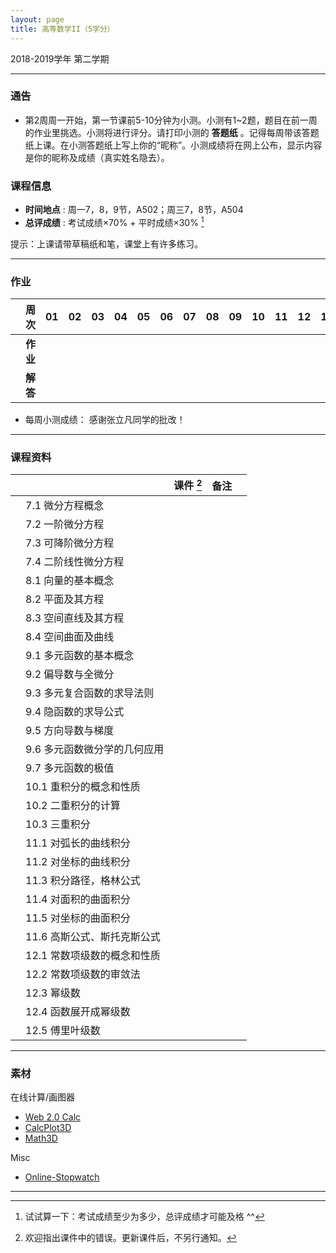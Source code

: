 ```yaml
---
layout: page
title: 高等数学II（5学分）
---
```



<p class="message">
  2018-2019学年 第二学期
</p>


---

### 通告


- 第2周周一开始，第一节课前5-10分钟为小测。小测有1~2题，题目在前一周的作业里挑选。小测将进行评分。请打印小测的 **答题纸**  <a href="HW/Examsheet.pdf" target="_blank"><i class="fa fa-file-pdf-o" aria-hidden="true"></i></a> 。记得每周带该答题纸上课。在小测答题纸上写上你的“昵称”。小测成绩将在网上公布，显示内容是你的昵称及成绩（真实姓名隐去）。


### 课程信息

- __时间地点__ : 周一7，8，9节，A502；周三7，8节，A504
- __总评成绩__ : 考试成绩×70% + 平时成绩×30%  [^exam]

[^exam]: 试试算一下：考试成绩至少为多少，总评成绩才可能及格 ^^

提示：上课请带草稿纸和笔，课堂上有许多练习。

---

### 作业


|        |    周次    | 01 | 02 | 03 |	04 | 05 | 06 |07 | 08 | 09 | 10 | 11 | 12 | 13 | 14 | |
|:--------:|--------:|:------:|:------:|:------:|:------:|:------:|:------:|:------:|:------:|:------:|:------:|:------:|:------:|:------:|:------:|:------:|
|	| __作业__ 	| <a href="HW/HW_高等数学II_第01周.pdf" target="_blank"><i class="fa fa-file-pdf-o" aria-hidden="true"></i></a> |<a href="HW/HW_高等数学II_第02周.pdf" target="_blank"><i class="fa fa-file-pdf-o" aria-hidden="true"></i></a> |<a href="HW/HW_高等数学II_第03周.pdf" target="_blank"><i class="fa fa-file-pdf-o" aria-hidden="true"></i></a>	| <a href="HW/HW_高等数学II_第04周.pdf" target="_blank"><i class="fa fa-file-pdf-o" aria-hidden="true"></i></a>	|<a href="HW/HW_高等数学II_第05周.pdf" target="_blank"><i class="fa fa-file-pdf-o" aria-hidden="true"></i></a>	 | <a href="HW/HW_高等数学II_第06周.pdf" target="_blank"><i class="fa fa-file-pdf-o" aria-hidden="true"></i></a> |  | | |  |   |  |  |  | |
|	| __解答__ 	| <a href="HW_sol/HW_高等数学II_sol_第01周.pdf" target="_blank"><i class="fa fa-file-pdf-o" aria-hidden="true"></i></a>  | <a href="HW_sol/HW_高等数学II_sol_第02周.pdf" target="_blank"><i class="fa fa-file-pdf-o" aria-hidden="true"></i></a>  |  <a href="HW_sol/HW_高等数学II_sol_第03周.pdf" target="_blank"><i class="fa fa-file-pdf-o" aria-hidden="true"></i></a>   |  <a href="HW_sol/HW_高等数学II_sol_第04周.pdf" target="_blank"><i class="fa fa-file-pdf-o" aria-hidden="true"></i></a>    |  <a href="HW_sol/HW_高等数学II_sol_第05周.pdf" target="_blank"><i class="fa fa-file-pdf-o" aria-hidden="true"></i></a>   |  | |  |  |  |  | | | | |

- 每周小测成绩： <a href="Score/05_Cal_2019.pdf" target="_blank"><i class="fa fa-file-pdf-o" aria-hidden="true"></i></a>    感谢张立凡同学的批改！

---


### 课程资料

|        |        | 课件 [^rmk1] | 备注 | |
|:--------:|:--------|:------:|:------:|:------:|
|  | 7.1 微分方程概念 |  <a href="lectures/07_a_微分方程概念_2019.pdf" target="_blank"><i class="fa fa-file-pdf-o" aria-hidden="true"></i></a>    | | |
|  | 7.2 一阶微分方程 |  <a href="lectures/07_b_一阶微分方程_2019.pdf" target="_blank"><i class="fa fa-file-pdf-o" aria-hidden="true"></i></a>    | | |
|  | 7.3 可降阶微分方程 |  <a href="lectures/07_c_可降阶微分方程_2019.pdf" target="_blank"><i class="fa fa-file-pdf-o" aria-hidden="true"></i></a>   |      | |
|  | 7.4 二阶线性微分方程 | <a href="lectures/07_d_二阶线性微分方程_2019.pdf" target="_blank"><i class="fa fa-file-pdf-o" aria-hidden="true"></i></a>    |       | |
|  | 8.1 向量的基本概念 | <a href="lectures/08_a_向量的基本概念_2019.pdf" target="_blank"><i class="fa fa-file-pdf-o" aria-hidden="true"></i></a> |      |      |
|  | 8.2 平面及其方程 |<a href="lectures/08_b_平面及其方程_2019.pdf" target="_blank"><i class="fa fa-file-pdf-o" aria-hidden="true"></i></a>   |     |      |
|  | 8.3 空间直线及其方程 | <a href="lectures/08_c_空间直线及其方程_2019.pdf" target="_blank"><i class="fa fa-file-pdf-o" aria-hidden="true"></i></a>  |      |      |
|  | 8.4 空间曲面及曲线 | <a href="lectures/08_d_空间曲面及曲线_2019.pdf" target="_blank"><i class="fa fa-file-pdf-o" aria-hidden="true"></i></a>     |      | |
|  | 9.1 多元函数的基本概念 | <a href="lectures/09_a_多元函数的基本概念_2019.pdf" target="_blank"><i class="fa fa-file-pdf-o" aria-hidden="true"></i></a> |      |      |
|  | 9.2 偏导数与全微分 | <a href="lectures/09_b_偏导数与全微分_2019.pdf" target="_blank"><i class="fa fa-file-pdf-o" aria-hidden="true"></i></a> |      |      |
|  | 9.3 多元复合函数的求导法则 | <a href="lectures/09_c_多元复合函数的求导法则_2019.pdf" target="_blank"><i class="fa fa-file-pdf-o" aria-hidden="true"></i></a> |      |      |
|  | 9.4 隐函数的求导公式 | <a href="lectures/09_d_隐函数的求导公式_2019.pdf" target="_blank"><i class="fa fa-file-pdf-o" aria-hidden="true"></i></a> |      |      |
|  | 9.5 方向导数与梯度 |  |      |      |
|  | 9.6 多元函数微分学的几何应用 | <a href="lectures/09_f_多元函数微分学的几何应用_2019.pdf" target="_blank"><i class="fa fa-file-pdf-o" aria-hidden="true"></i></a>|      |      |
|  | 9.7 多元函数的极值 |<a href="lectures/09_g_多元函数的极值_2019.pdf" target="_blank"><i class="fa fa-file-pdf-o" aria-hidden="true"></i></a> |      |      |
|  | 10.1 重积分的概念和性质 | <a href="lectures/10_a_重积分的概念和性质_2019.pdf" target="_blank"><i class="fa fa-file-pdf-o" aria-hidden="true"></i></a>  |      |      |
|  | 10.2 二重积分的计算 | <a href="lectures/10_b_二重积分的计算_2019.pdf" target="_blank"><i class="fa fa-file-pdf-o" aria-hidden="true"></i></a> |      |      |
|  | 10.3 三重积分 | <a href="lectures/10_c_三重积分_2019.pdf" target="_blank"><i class="fa fa-file-pdf-o" aria-hidden="true"></i></a> |      |      |
|  | 11.1 对弧长的曲线积分 | <a href="lectures/11_a_对弧长的曲线积分_2019.pdf" target="_blank"><i class="fa fa-file-pdf-o" aria-hidden="true"></i></a> |      |      |
|  | 11.2 对坐标的曲线积分 | <a href="lectures/11_b_对坐标的曲线积分_2019.pdf" target="_blank"><i class="fa fa-file-pdf-o" aria-hidden="true"></i></a> |      |      |
|  | 11.3 积分路径，格林公式 |  <a href="lectures/11_c_积分路径，格林公式_2019.pdf" target="_blank"><i class="fa fa-file-pdf-o" aria-hidden="true"></i></a> |      |      |
|  | 11.4 对面积的曲面积分 | <a href="lectures/11_d_对面积的曲面积分_2019.pdf" target="_blank"><i class="fa fa-file-pdf-o" aria-hidden="true"></i></a> |      |      |
|  | 11.5 对坐标的曲面积分 | <a href="lectures/11_e_对坐标的曲面积分_2019.pdf" target="_blank"><i class="fa fa-file-pdf-o" aria-hidden="true"></i></a> |      |      |
|  | 11.6 高斯公式、斯托克斯公式 | <a href="lectures/11_f_高斯公式斯托克斯公式_2019.pdf" target="_blank"><i class="fa fa-file-pdf-o" aria-hidden="true"></i></a> |      |      |
|  | 12.1 常数项级数的概念和性质 |  |      |      |
|  | 12.2 常数项级数的审敛法 |  |      |      |
|  | 12.3 幂级数 |  |      |      |
|  | 12.4 函数展开成幂级数 |   |      |      |
|  | 12.5 傅里叶级数 | |      |      |



[^rmk1]: 欢迎指出课件中的错误。更新课件后，不另行通知。

---

### 素材

在线计算/画图器

- [Web 2.0 Calc](http://web2.0calc.com/)
- [CalcPlot3D](https://www.monroecc.edu/faculty/paulseeburger/calcnsf/CalcPlot3D/)
- [Math3D](https://www.math3d.org/)


Misc

- [Online-Stopwatch](https://www.online-stopwatch.com/chinese/)

---